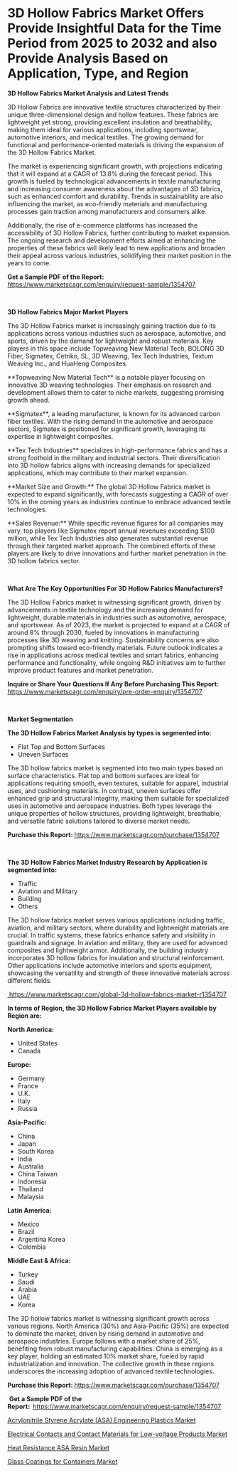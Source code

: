 <p><h1>3D Hollow Fabrics Market Offers Provide Insightful Data for the Time Period from 2025 to 2032 and also Provide Analysis Based on Application, Type, and Region</h1></p><p><strong>3D Hollow Fabrics Market Analysis and Latest Trends</strong></p>
<p><p>3D Hollow Fabrics are innovative textile structures characterized by their unique three-dimensional design and hollow features. These fabrics are lightweight yet strong, providing excellent insulation and breathability, making them ideal for various applications, including sportswear, automotive interiors, and medical textiles. The growing demand for functional and performance-oriented materials is driving the expansion of the 3D Hollow Fabrics Market.</p><p>The market is experiencing significant growth, with projections indicating that it will expand at a CAGR of 13.8% during the forecast period. This growth is fueled by technological advancements in textile manufacturing and increasing consumer awareness about the advantages of 3D fabrics, such as enhanced comfort and durability. Trends in sustainability are also influencing the market, as eco-friendly materials and manufacturing processes gain traction among manufacturers and consumers alike.</p><p>Additionally, the rise of e-commerce platforms has increased the accessibility of 3D Hollow Fabrics, further contributing to market expansion. The ongoing research and development efforts aimed at enhancing the properties of these fabrics will likely lead to new applications and broaden their appeal across various industries, solidifying their market position in the years to come.</p></p>
<p><strong>Get a Sample PDF of the Report:&nbsp;</strong> <a href="https://www.marketscagr.com/enquiry/request-sample/1354707?utm_campaign=1879&utm_medium=2&utm_source=Github&utm_content=ia&utm_term=03042025&utm_id=3d-hollow-fabrics">https://www.marketscagr.com/enquiry/request-sample/1354707</a></p>
<p>&nbsp;</p>
<p><strong>3D Hollow Fabrics Major Market Players</strong></p>
<p><p>The 3D Hollow Fabrics market is increasingly gaining traction due to its applications across various industries such as aerospace, automotive, and sports, driven by the demand for lightweight and robust materials. Key players in this space include Topweaving New Material Tech, BOLONG 3D Fiber, Sigmatex, Cetriko, SL, 3D Weaving, Tex Tech Industries, Textum Weaving Inc., and HuaHeng Composites.</p><p>**Topweaving New Material Tech** is a notable player focusing on innovative 3D weaving technologies. Their emphasis on research and development allows them to cater to niche markets, suggesting promising growth ahead. </p><p>**Sigmatex**, a leading manufacturer, is known for its advanced carbon fiber textiles. With the rising demand in the automotive and aerospace sectors, Sigmatex is positioned for significant growth, leveraging its expertise in lightweight composites.</p><p>**Tex Tech Industries** specializes in high-performance fabrics and has a strong foothold in the military and industrial sectors. Their diversification into 3D hollow fabrics aligns with increasing demands for specialized applications, which may contribute to their market expansion.</p><p>**Market Size and Growth:** The global 3D Hollow Fabrics market is expected to expand significantly, with forecasts suggesting a CAGR of over 10% in the coming years as industries continue to embrace advanced textile technologies.</p><p>**Sales Revenue:** While specific revenue figures for all companies may vary, top players like Sigmatex report annual revenues exceeding $100 million, while Tex Tech Industries also generates substantial revenue through their targeted market approach. The combined efforts of these players are likely to drive innovations and further market penetration in the 3D hollow fabrics sector.</p></p>
<p>&nbsp;</p>
<p><strong>What Are The Key Opportunities For 3D Hollow Fabrics Manufacturers?</strong></p>
<p><p>The 3D Hollow Fabrics market is witnessing significant growth, driven by advancements in textile technology and the increasing demand for lightweight, durable materials in industries such as automotive, aerospace, and sportswear. As of 2023, the market is projected to expand at a CAGR of around 8% through 2030, fueled by innovations in manufacturing processes like 3D weaving and knitting. Sustainability concerns are also prompting shifts toward eco-friendly materials. Future outlook indicates a rise in applications across medical textiles and smart fabrics, enhancing performance and functionality, while ongoing R&D initiatives aim to further improve product features and market penetration.</p></p>
<p><strong>Inquire or Share Your Questions If Any Before Purchasing This Report:</strong> <a href="https://www.marketscagr.com/enquiry/pre-order-enquiry/1354707?utm_campaign=1879&utm_medium=2&utm_source=Github&utm_content=ia&utm_term=03042025&utm_id=3d-hollow-fabrics">https://www.marketscagr.com/enquiry/pre-order-enquiry/1354707</a></p>
<p>&nbsp;</p>
<p><strong>Market Segmentation</strong></p>
<p><strong>The 3D Hollow Fabrics Market Analysis by types is segmented into:</strong></p>
<p><ul><li>Flat Top and Bottom Surfaces</li><li>Uneven Surfaces</li></ul></p>
<p><p>The 3D hollow fabrics market is segmented into two main types based on surface characteristics. Flat top and bottom surfaces are ideal for applications requiring smooth, even textures, suitable for apparel, industrial uses, and cushioning materials. In contrast, uneven surfaces offer enhanced grip and structural integrity, making them suitable for specialized uses in automotive and aerospace industries. Both types leverage the unique properties of hollow structures, providing lightweight, breathable, and versatile fabric solutions tailored to diverse market needs.</p></p>
<p><strong>Purchase this Report:&nbsp;</strong><a href="https://www.marketscagr.com/purchase/1354707?utm_campaign=1879&utm_medium=2&utm_source=Github&utm_content=ia&utm_term=03042025&utm_id=3d-hollow-fabrics">https://www.marketscagr.com/purchase/1354707</a></p>
<p>&nbsp;</p>
<p><strong>The 3D Hollow Fabrics Market Industry Research by Application is segmented into:</strong></p>
<p><ul><li>Traffic</li><li>Aviation and Military</li><li>Building</li><li>Others</li></ul></p>
<p><p>The 3D hollow fabrics market serves various applications including traffic, aviation, and military sectors, where durability and lightweight materials are crucial. In traffic systems, these fabrics enhance safety and visibility in guardrails and signage. In aviation and military, they are used for advanced composites and lightweight armor. Additionally, the building industry incorporates 3D hollow fabrics for insulation and structural reinforcement. Other applications include automotive interiors and sports equipment, showcasing the versatility and strength of these innovative materials across different fields.</p></p>
<p><a href="https://www.marketscagr.com/global-3d-hollow-fabrics-market-r1354707?utm_campaign=1879&utm_medium=2&utm_source=Github&utm_content=ia&utm_term=03042025&utm_id=3d-hollow-fabrics">&nbsp;https://www.marketscagr.com/global-3d-hollow-fabrics-market-r1354707</a></p>
<p><strong>In terms of Region, the 3D Hollow Fabrics Market Players available by Region are:</strong></p>
<p>
    <p> <strong> North America: </strong>
        <ul>
            <li>United States</li>
            <li>Canada</li>
        </ul>
        </p> 
    <p> <strong> Europe: </strong>
        <ul>
            <li>Germany</li>
            <li>France</li>
            <li>U.K.</li>
            <li>Italy</li>
            <li>Russia</li>
        </ul>
        </p> 
    <p> <strong> Asia-Pacific: </strong>
        <ul>
            <li>China</li>
            <li>Japan</li>
            <li>South Korea</li>
            <li>India</li>
            <li>Australia</li>
            <li>China Taiwan</li>
            <li>Indonesia</li>
            <li>Thailand</li>
            <li>Malaysia</li>
        </ul>
        </p> 
    <p> <strong> Latin America: </strong>
        <ul>
            <li>Mexico</li>
            <li>Brazil</li>
            <li>Argentina Korea</li>
            <li>Colombia</li>
        </ul>
        </p> 
    <p> <strong> Middle East & Africa: </strong>
        <ul>
            <li>Turkey</li>
            <li>Saudi</li>
            <li>Arabia</li>
            <li>UAE</li>
            <li>Korea</li>
        </ul>
    </p>
    </p>
<p><p>The 3D hollow fabrics market is witnessing significant growth across various regions. North America (30%) and Asia-Pacific (35%) are expected to dominate the market, driven by rising demand in automotive and aerospace industries. Europe follows with a market share of 25%, benefiting from robust manufacturing capabilities. China is emerging as a key player, holding an estimated 10% market share, fueled by rapid industrialization and innovation. The collective growth in these regions underscores the increasing adoption of advanced textile technologies.</p></p>
<p><strong>Purchase this Report: </strong><a href="https://www.marketscagr.com/purchase/1354707?utm_campaign=1879&utm_medium=2&utm_source=Github&utm_content=ia&utm_term=03042025&utm_id=3d-hollow-fabrics">https://www.marketscagr.com/purchase/1354707</a></p>
<p>&nbsp;<strong>Get a Sample PDF of the Report:&nbsp;&nbsp;</strong><a href="https://www.marketscagr.com/enquiry/request-sample/1354707?utm_campaign=1879&utm_medium=2&utm_source=Github&utm_content=ia&utm_term=03042025&utm_id=3d-hollow-fabrics">https://www.marketscagr.com/enquiry/request-sample/1354707</a></p>
<p><strong></strong></p>
<p><p><a href="https://github.com/fabrehugessf/Market-Research-Report-List-1/blob/main/acrylonitrile-styrene-acrylate-asa-engineering-plastics-market.md?utm_campaign=1879&utm_medium=2&utm_source=Github&utm_content=ia&utm_term=03042025&utm_id=3d-hollow-fabrics">Acrylonitrile Styrene Acrylate (ASA) Engineering Plastics Market</a></p><p><a href="https://github.com/wiltsdeenyuw/Market-Research-Report-List-1/blob/main/electrical-contacts-and-contact-materials-for-low-voltage-products-market.md?utm_campaign=1879&utm_medium=2&utm_source=Github&utm_content=ia&utm_term=03042025&utm_id=3d-hollow-fabrics">Electrical Contacts and Contact Materials for Low-voltage Products Market</a></p><p><a href="https://github.com/FassouRP/Market-Research-Report-List-7/blob/main/heat-resistance-asa-resin-market.md?utm_campaign=1879&utm_medium=2&utm_source=Github&utm_content=ia&utm_term=03042025&utm_id=3d-hollow-fabrics">Heat Resistance ASA Resin Market</a></p><p><a href="https://github.com/bozzoquishmd/Market-Research-Report-List-1/blob/main/glass-coatings-for-containers-market.md?utm_campaign=1879&utm_medium=2&utm_source=Github&utm_content=ia&utm_term=03042025&utm_id=3d-hollow-fabrics">Glass Coatings for Containers Market</a></p></p>